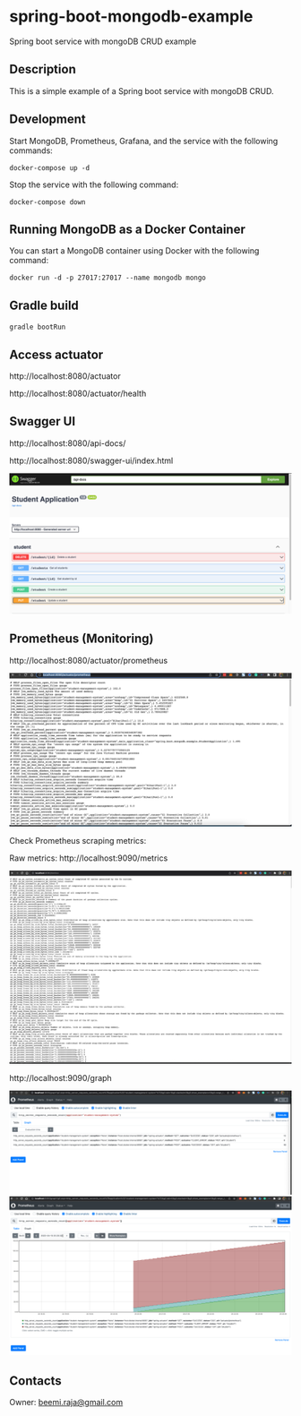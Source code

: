 # spring-boot-mongodb-example
Spring boot service with mongoDB CRUD example


## Description
This is a simple example of a Spring boot service with mongoDB CRUD.

## Development

Start MongoDB, Prometheus, Grafana, and the service with the following commands:

```shell
docker-compose up -d
```

Stop the service with the following command:

```shell
docker-compose down
```

## Running MongoDB as a Docker Container

You can start a MongoDB container using Docker with the following command:

```shell
docker run -d -p 27017:27017 --name mongodb mongo
```

## Gradle build

```shell
gradle bootRun
```

## Access actuator

http://localhost:8080/actuator

http://localhost:8080/actuator/health

## Swagger UI

http://localhost:8080/api-docs/

http://localhost:8080/swagger-ui/index.html

![Alt text](docs/img.png)

## Prometheus (Monitoring)

http://localhost:8080/actuator/prometheus

![Alt text](docs/img_1.png)

Check Prometheus scraping metrics:

Raw metrics:
http://localhost:9090/metrics

![Alt text](docs/img_4.png)

http://localhost:9090/graph

![Alt text](docs/img_2.png)
![Alt text](docs/img_3.png)


## Contacts
Owner: [beemi.raja@gmail.com](beemi.raja@gmail.com)